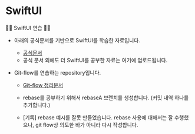 # SwiftUI
🏃‍♀️ SwiftUI 연습 🏃‍♀️

* 아래의 공식문서를 기반으로 SwiftUI를 학습한 자료입니다. 
  * [공식문서](https://developer.apple.com/tutorials/swiftui)
  * 공식 문서 외에도 더 SwiftUI를 공부한 자료는 여기에 업로드됩니다.
  
  
* Git-flow를 연습하는 repository입니다.
  * [Git-flow 정리문서](https://rldd.tistory.com/450) 
  
  * rebase를 공부하기 위해서 rebaseA 브랜치를 생성합니다. (커밋 내역 하나를 추가합니다.)
  * [기록] rebase 예시를 잘못 만들었습니다. rebase 사용에 대해서는 잘 수행했으나, git flow상 의도한 바가 아니라 다시 작성합니다.
